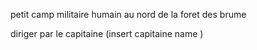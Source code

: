 petit camp militaire humain au nord de la foret des brume 

diriger par le capitaine (insert capitaine name ) 